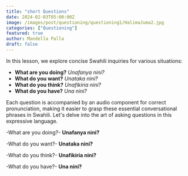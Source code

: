 ```yaml
---
title: "short Questions"
date: 2024-02-03T05:00:00Z
image: /images/post/questioning/questioning1/HalimaJuma2.jpg
categories: ["Questioning"]
featured: true
author: Mandella Palla
draft: false
---
```


In this lesson, we explore concise Swahili inquiries for various situations:

- **What are you doing?** *Unafanya nini?*
- **What do you want?** *Unataka nini?*
- **What do you think?** *Unafikiria nini?*
- **What do you have?** *Una nini?*

Each question is accompanied by an audio component for correct pronunciation, making it easier to grasp these essential conversational phrases in Swahili. Let's delve into the art of asking questions in this expressive language.

-What are you doing?-  **Unafanya nini?** <Audio src="/audios/questioning/shortQuestions/unafanyaNini.mp3" /> 

-What do you want?-  **Unataka nini?**  <Audio src="/audios/questioning/shortQuestions/unatakaNini.mp3" />

-What do you think?- **Unafikiria nini?** <Audio src="/audios/questioning/shortQuestions/unafikiriaNini.mp3" />

-What do you have?- **Una nini?** <Audio src="/audios/questioning/shortQuestions/unaNini2.mp3" />
